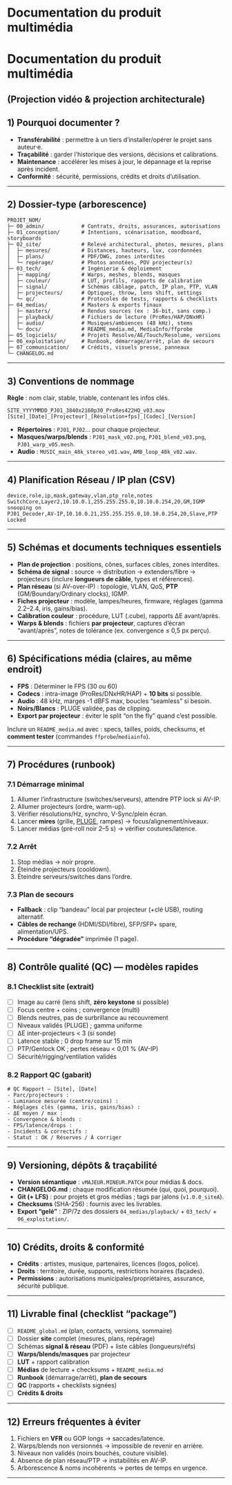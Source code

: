 <!-- %: BLOC1_SAVOIR7  -->
# Documentation du produit multimédia
<!-- %; -->

<!-- start-replace-subnav -->

<!-- end-replace-subnav -->


# Documentation du produit multimédia

## (Projection vidéo & projection architecturale)

## 1) Pourquoi documenter ?

* **Transférabilité** : permettre à un tiers d’installer/opérer le projet sans auteur·e.
* **Traçabilité** : garder l’historique des versions, décisions et calibrations.
* **Maintenance** : accélérer les mises à jour, le dépannage et la reprise après incident.
* **Conformité** : sécurité, permissions, crédits et droits d’utilisation.

---

## 2) Dossier-type (arborescence)

```
PROJET_NOM/
├─ 00_admin/            # Contrats, droits, assurances, autorisations
├─ 01_conception/       # Intentions, scénarisation, moodboard, storyboards
├─ 02_site/             # Relevé architectural, photos, mesures, plans
│  ├─ mesures/          # Distances, hauteurs, lux, coordonnées
│  ├─ plans/            # PDF/DWG, zones interdites
│  └─ repérage/         # Photos annotées, POV projecteur(s)
├─ 03_tech/             # Ingénierie & déploiement
│  ├─ mapping/          # Warps, meshes, blends, masques
│  ├─ couleur/          # LUT, profils, rapports de calibration
│  ├─ signal/           # Schémas câblage, patch, IP plan, PTP, VLAN
│  ├─ projecteurs/      # Optiques, throw, lens shift, settings
│  └─ qc/               # Protocoles de tests, rapports & checklists
├─ 04_medias/           # Masters & exports finaux
│  ├─ masters/          # Rendus sources (ex : 16-bit, sans comp.)
│  ├─ playback/         # Fichiers de lecture (ProRes/HAP/DNxHR)
│  ├─ audio/            # Musiques/ambiences (48 kHz), stems
│  └─ docs/             # README_media.md, MediaInfo/ffprobe
├─ 05_logiciels/        # Projets Resolve/AE/Touch/Resolume, versions
├─ 06_exploitation/     # Runbook, démarrage/arrêt, plan de secours
├─ 07_communication/    # Crédits, visuels presse, panneaux
└─ CHANGELOG.md
```

---

## 3) Conventions de nommage

**Règle** : nom clair, stable, triable, contenant les infos clés.

```
SITE_YYYYMMDD_PJ01_3840x2160p30_ProRes422HQ_v03.mov
[Site]_[Date]_[Projecteur]_[Résolution+fps]_[Codec]_[Version]
```

* **Répertoires** : `PJ01`, `PJ02`… pour chaque projecteur.
* **Masques/warps/blends** : `PJ01_mask_v02.png`, `PJ01_blend_v03.png`, `PJ01_warp_v05.mesh`.
* **Audio** : `MUSIC_main_48k_stereo_v01.wav`, `AMB_loop_48k_v02.wav`.

---

## 4)  Planification Réseau / IP plan (CSV)

```
device,role,ip,mask,gateway,vlan,ptp_role,notes
SwitchCore,Layer2,10.10.0.1,255.255.255.0,10.10.0.254,20,GM,IGMP snooping on
PJ01_Decoder,AV-IP,10.10.0.21,255.255.255.0,10.10.0.254,20,Slave,PTP Locked
```

---

## 5) Schémas et documents techniques essentiels

* **Plan de projection** : positions, cônes, surfaces cibles, zones interdites.
* **Schéma de signal** : source → distribution → extenders/fibre → projecteurs (inclure **longueurs de câble**, types et références).
* **Plan réseau** (si AV-over-IP) : topologie, VLAN, QoS, **PTP** (GM/Boundary/Ordinary clocks), IGMP.
* **Fiches projecteur** : modèle, lampes/heures, firmware, réglages (gamma 2.2–2.4, iris, gains/bias).
* **Calibration couleur** : procédure, LUT (.cube), rapports ΔE avant/après.
* **Warps & blends** : fichiers **par projecteur**, captures d’écran “avant/après”, notes de tolérance (ex. convergence ≤ 0,5 px perçu).

---

## 6) Spécifications média (claires, au même endroit)

* **FPS** : Déterminer le FPS (30 ou 60)
* **Codecs** : intra-image (ProRes/DNxHR/HAP) + **10 bits** si possible.
* **Audio** : 48 kHz, marges -1 dBFS max, boucles “seamless” si besoin.
* **Noirs/Blancs** : PLUGE validée, pas de clipping.
* **Export par projecteur** : éviter le split “on the fly” quand c’est possible.

Inclure un `README_media.md` avec : specs, tailles, poids, checksums, et **comment tester** (commandes `ffprobe`/`mediainfo`).

---

## 7) Procédures (runbook)

### 7.1 Démarrage minimal

1. Allumer l’infrastructure (switches/serveurs), attendre PTP lock si AV-IP.
2. Allumer projecteurs (ordre, warm-up).
3. Vérifier résolutions/Hz, synchro, V-Sync/plein écran.
4. Lancer **mires** (grille, [PLUGE](https://en.wikipedia.org/wiki/Picture_line-up_generation_equipment), rampes) → focus/alignement/niveaux.
5. Lancer médias (pré-roll noir 2–5 s) → vérifier coutures/latence.

### 7.2 Arrêt

1. Stop médias → noir propre.
2. Éteindre projecteurs (cooldown).
3. Éteindre serveurs/switches dans l’ordre.

### 7.3 Plan de secours

* **Fallback** : clip “bandeau” local par projecteur (+clé USB), routing alternatif.
* **Câbles de rechange** (HDMI/SDI/fibre), SFP/SFP+ spare, alimentation/UPS.
* **Procédure “dégradée”** imprimée (1 page).

---

## 8) Contrôle qualité (QC) — modèles rapides

### 8.1 Checklist site (extrait)

* [ ] Image au carré (lens shift, **zéro keystone** si possible)
* [ ] Focus centre + coins ; convergence (multi)
* [ ] Blends neutres, pas de surbrillance au recouvrement
* [ ] Niveaux validés (PLUGE) ; gamma uniforme
* [ ] ΔE inter-projecteurs < 3 (si sonde)
* [ ] Latence stable ; 0 drop frame sur 15 min
* [ ] PTP/Genlock OK ; pertes réseau < 0,01 % (AV-IP)
* [ ] Sécurité/rigging/ventilation validés

### 8.2 Rapport QC (gabarit)

```
# QC Rapport – [Site], [Date]
- Parc/projecteurs :
- Luminance mesurée (centre/coins) :
- Réglages clés (gamma, iris, gains/bias) :
- ΔE moyen / max :
- Convergence & blends :
- FPS/latence/drops :
- Incidents & correctifs :
- Statut : OK / Réserves / À corriger
```

---

## 9) Versioning, dépôts & traçabilité

* **Version sémantique** : `vMAJEUR.MINEUR.PATCH` pour médias & docs.
* **CHANGELOG.md** : chaque modification résumée (qui, quoi, pourquoi).
* **Git (+ LFS)** : pour projets et gros médias ; tags par jalons (`v1.0.0_siteA`).
* **Checksums** (SHA-256) : fournis avec les livrables.
* **Export “gelé”** : ZIP/7z des dossiers `04_medias/playback/` + `03_tech/` + `06_exploitation/`.

---

## 10) Crédits, droits & conformité

* **Crédits** : artistes, musique, partenaires, licences (logos, police).
* **Droits** : territoire, durée, supports, restrictions horaires (façades).
* **Permissions** : autorisations municipales/propriétaires, assurance, sécurité publique.

---

## 11) Livrable final (checklist “package”)

* [ ] `README_global.md` (plan, contacts, versions, sommaire)
* [ ] Dossier **site** complet (mesures, plans, repérage)
* [ ] Schémas **signal & réseau** (PDF) + liste câbles (longueurs/réfs)
* [ ] **Warps/blends/masques** par projecteur
* [ ] **LUT** + rapport calibration
* [ ] **Médias** de lecture + checksums + `README_media.md`
* [ ] **Runbook** (démarrage/arrêt), **plan de secours**
* [ ] **QC** (rapports + checklists signées)
* [ ] **Crédits & droits**

---

## 12) Erreurs fréquentes à éviter

1. Fichiers en **VFR** ou GOP longs → saccades/latence.
2. Warps/blends non versionnés → impossible de revenir en arrière.
3. Niveaux non validés (noirs bouchés, couture visible).
4. Absence de plan réseau/PTP → instabilités en AV-IP.
5. Arborescence & noms incohérents → pertes de temps en urgence.

---